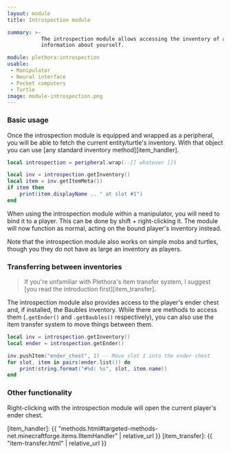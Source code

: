 ```yaml
---
layout: module
title: Introspection module

summary: >-
           The introspection module allows accessing the inventory of a player, also providing the ability to get basic
           information about yourself.

module: plethora:introspection
usable:
 - Manipulator
 - Neural interface
 - Pocket computers
 - Turtle
image: module-introspection.png
---
```


### Basic usage
Once the introspection module is equipped and wrapped as a peripheral, you will be able to fetch the current
entity/turtle's inventory. With that object you can use [any standard inventory method][item_handler].

```lua
local introspection = peripheral.wrap(--[[ whatever ]])

local inv = introspection.getInventory()
local item = inv.getItemMeta(1)
if item then
	print(item.displayName .. " at slot #1")
end
```

When using the introspection module within a manipulator, you will need to bind it to a player. This can be done by
shift + right-clicking it. The module will now function as normal, acting on the bound player's inventory instead.

Note that the introspection module also works on simple mobs and turtles, though you they do not have as large an
inventory as players.

### Transferring between inventories
> If you're unfamiliar with Plethora's item transfer system, I suggest [you read the introduction first][item_transfer].

The introspection module also provides access to the player's ender chest and, if installed, the Baubles
inventory. While there are methods to access them (`.getEnder()` and `.getBaubles()` respectively), you can also use the
item transfer system to move things between them.

```lua
local inv = introspection.getInventory()
local ender = introspection.getEnder()

inv.pushItem("ender_chest", 1) -- Move slot 1 into the ender chest
for slot, item in pairs(ender.list()) do
	print(string.format("#%d: %s", slot, item.name))
end
```

### Other functionality
Right-clicking with the introspection module will open the current player's ender chest.

[item_handler]: {{ "methods.html#targeted-methods-net.minecraftforge.items.IItemHandler" | relative_url }}
[item_transfer]: {{ "item-transfer.html" | relative_url }}

